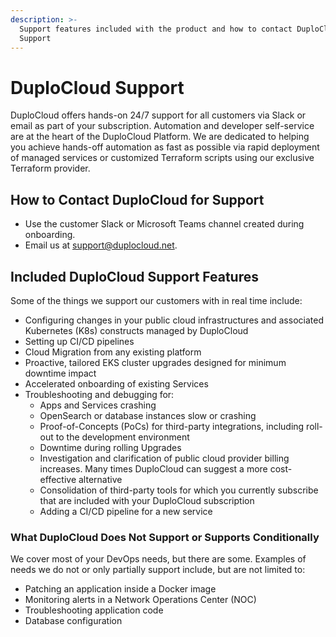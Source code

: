 ```yaml
---
description: >-
  Support features included with the product and how to contact DuploCloud
  Support
---
```


# DuploCloud Support

DuploCloud offers hands-on 24/7 support for all customers via Slack or email as part of your subscription. Automation and developer self-service are at the heart of the DuploCloud Platform.  We are dedicated to helping you achieve hands-off automation as fast as possible via rapid deployment of managed services or customized Terraform scripts using our exclusive Terraform provider.

## How to Contact DuploCloud for Support

* Use the customer Slack or Microsoft Teams channel created during onboarding.
* Email us at support@duplocloud.net.

## Included DuploCloud Support Features

Some of the things we support our customers with in real time include:

* Configuring changes in your public cloud infrastructures and associated Kubernetes (K8s) constructs managed by DuploCloud
* Setting up CI/CD pipelines
* Cloud Migration from any existing platform
* Proactive, tailored EKS cluster upgrades designed for minimum downtime impact
* Accelerated onboarding of existing Services
* Troubleshooting and debugging for:
  * Apps and Services crashing&#x20;
  * OpenSearch or database instances slow or crashing
  * Proof-of-Concepts (PoCs) for third-party integrations, including roll-out to the development environment
  * Downtime during rolling Upgrades
  * Investigation and clarification of public cloud provider billing increases. Many times DuploCloud can suggest a more cost-effective alternative
  * Consolidation of third-party tools for which you currently subscribe that are included with your DuploCloud subscription
  * Adding a CI/CD pipeline for a new service

### What DuploCloud Does Not Support or Supports Conditionally

We cover most of your DevOps needs, but there are some. Examples of needs we do not or only partially support include, but are not limited to:

* Patching an application inside a Docker image
* Monitoring alerts in a Network Operations Center (NOC)&#x20;
* Troubleshooting application code
* Database configuration
